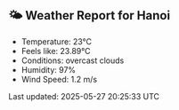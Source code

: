 <!-- WEATHER-START -->
## 🌤 Weather Report for Hanoi

- Temperature: 23°C
- Feels like: 23.89°C
- Conditions: overcast clouds
- Humidity: 97%
- Wind Speed: 1.2 m/s

Last updated: 2025-05-27 20:25:33 UTC
<!-- WEATHER-END -->
